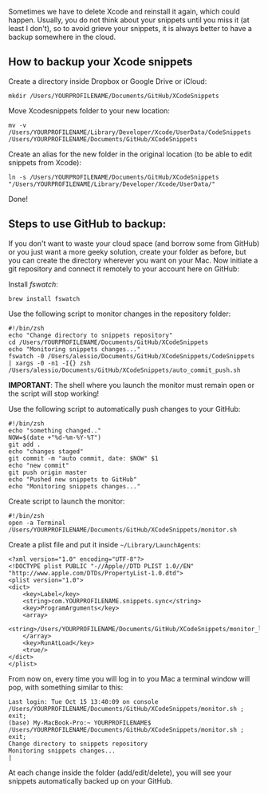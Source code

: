 Sometimes we have to delete Xcode and reinstall it again, which could happen. Usually, you do not think about your snippets until you miss it (at least I don't), so to avoid grieve your snippets, it is always better to have a backup somewhere in the cloud.

## How to backup your Xcode snippets

Create a directory inside Dropbox or Google Drive or iCloud:

`mkdir /Users/YOURPROFILENAME/Documents/GitHub/XCodeSnippets`

Move Xcodesnippets folder to your new location:

`mv -v /Users/YOURPROFILENAME/Library/Developer/Xcode/UserData/CodeSnippets /Users/YOURPROFILENAME/Documents/GitHub/XCodeSnippets`

Create an alias for the new folder in the original location (to be able to edit snippets from Xcode):

`ln -s /Users/YOURPROFILENAME/Documents/GitHub/XCodeSnippets "/Users/YOURPROFILENAME/Library/Developer/Xcode/UserData/"`

Done!

## Steps to use GitHub to backup:
If you don't want to waste your cloud space (and borrow some from GitHub) or you just want a more geeky solution, create your folder as before, but you can create the directory wherever you want on your Mac. Now initiate a git repository and connect it remotely to your account here on GitHub:

Install *fswatch*:

`brew install fswatch`

Use the following script to monitor changes in the repository folder:

```
#!/bin/zsh
echo "Change directory to snippets repository"
cd /Users/YOURPROFILENAME/Documents/GitHub/XCodeSnippets
echo "Monitoring snippets changes..."
fswatch -0 /Users/alessio/Documents/GitHub/XCodeSnippets/CodeSnippets | xargs -0 -n1 -I{} zsh /Users/alessio/Documents/GitHub/XCodeSnippets/auto_commit_push.sh
```
**IMPORTANT**:
The shell where you launch the monitor must remain open or the script will stop working!

Use the following script to automatically push changes to your GitHub:

```
#!/bin/zsh
echo "something changed.."
NOW=$(date +"%d-%m-%Y-%T")
git add .
echo "changes staged"
git commit -m "auto commit, date: $NOW" $1
echo "new commit"
git push origin master
echo "Pushed new snippets to GitHub"
echo "Monitoring snippets changes..."

```

Create script to launch the monitor:

```
#!/bin/zsh
open -a Terminal /Users/YOURPROFILENAME/Documents/GitHub/XCodeSnippets/monitor.sh
```

Create a plist file and put it inside `~/Library/LaunchAgents`:

```
<?xml version="1.0" encoding="UTF-8"?>
<!DOCTYPE plist PUBLIC "-//Apple//DTD PLIST 1.0//EN" "http://www.apple.com/DTDs/PropertyList-1.0.dtd">
<plist version="1.0">
<dict>
    <key>Label</key>
    <string>com.YOURPROFILENAME.snippets.sync</string>
    <key>ProgramArguments</key>
    <array>
        <string>/Users/YOURPROFILENAME/Documents/GitHub/XCodeSnippets/monitor_launcher.sh</string>
    </array>
    <key>RunAtLoad</key>
    <true/>
</dict>
</plist>
```

From now on, every time you will log in to you Mac a terminal window will pop, with something similar to this:

```
Last login: Tue Oct 15 13:40:09 on console
/Users/YOURPROFILENAME/Documents/GitHub/XCodeSnippets/monitor.sh ; exit;
(base) My-MacBook-Pro:~ YOURPROFILENAME$ /Users/YOURPROFILENAME/Documents/GitHub/XCodeSnippets/monitor.sh ; exit;
Change directory to snippets repository
Monitoring snippets changes...
|
```

At each change inside the folder (add/edit/delete), you will see your snippets automatically backed up on your GitHub.
